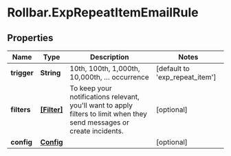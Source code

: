 # Rollbar.ExpRepeatItemEmailRule

## Properties

Name | Type | Description | Notes
------------ | ------------- | ------------- | -------------
**trigger** | **String** | 10th, 100th, 1,000th, 10,000th, … occurrence | [default to &#39;exp_repeat_item&#39;]
**filters** | [**[Filter]**](Filter.md) | To keep your notifications relevant, you&#39;ll want to apply filters to limit when they send messages or create incidents. | [optional] 
**config** | [**Config**](Config.md) |  | [optional] 


